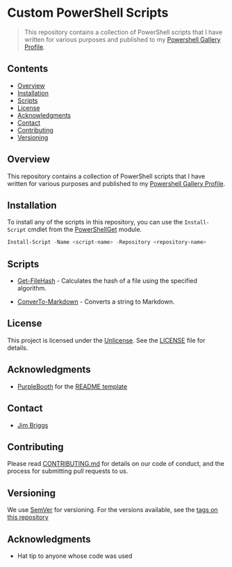 # Custom PowerShell Scripts

> This repository contains a collection of PowerShell scripts that I have written for various purposes and published 
> to my [Powershell Gallery Profile](https://powershellgallery.com/profiles/jimbrig). 

## Contents

- [Overview](#overview)
- [Installation](#installation)
- [Scripts](#scripts)
- [License](#license)
- [Acknowledgments](#acknowledgments)
- [Contact](#contact)
- [Contributing](#contributing)
- [Versioning](#versioning)

## Overview

This repository contains a collection of PowerShell scripts that I have written for various purposes and published 
to my [Powershell Gallery Profile](https://powershellgallery.com/profiles/jimbrig).

## Installation

To install any of the scripts in this repository, you can use the `Install-Script` cmdlet from the 
[PowerShellGet](https://docs.microsoft.com/en-us/powershell/gallery/overview) module.

```powershell
Install-Script -Name <script-name> -Repository <repository-name>
```

## Scripts

- [Get-FileHash]() - Calculates the hash of a file using the specified algorithm.

- [ConverTo-Markdown](./ConvertTo-Markdown/) - Converts a string to Markdown.

## License

This project is licensed under the [Unlicense](https://unlicense.org/). See the [LICENSE](LICENSE) file for details.

## Acknowledgments

- [PurpleBooth](https://gist.github.com/PurpleBooth) for the [README template](https://gist.github.com/PurpleBooth/109311bb0361f32d87a2)

## Contact

- [Jim Briggs](https://jimbrig.com)

## Contributing

Please read [CONTRIBUTING.md](CONTRIBUTING.md) for details on our code of conduct, and the process for submitting pull requests to us.

## Versioning

We use [SemVer](http://semver.org/) for versioning. For the versions available, see the [tags on this repository]()

## Acknowledgments

- Hat tip to anyone whose code was used
